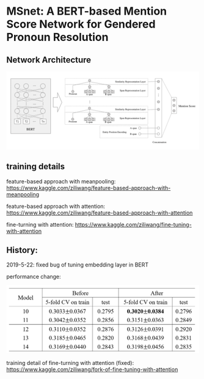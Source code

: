 # MSnet: A BERT-based Mention Score Network for Gendered Pronoun Resolution

## Network Architecture

![1558512911474](https://github.com/ziliwang/MSnet-for-Gendered-Pronoun-Resolution/blob/master/readme.assets/1558512911474.png)



## training details

feature-based approach with meanpooling: https://www.kaggle.com/ziliwang/feature-based-approach-with-meanpooling

feature-based approach with attention: https://www.kaggle.com/ziliwang/feature-based-approach-with-attention

fine-turning with attention: https://www.kaggle.com/ziliwang/fine-tuning-with-attention



## History:

2019-5-22: fixed bug of  tuning embedding layer in BERT



performance change:

![1558512763511](https://github.com/ziliwang/MSnet-for-Gendered-Pronoun-Resolution/blob/master/readme.assets/1558512763511.png)



training detail of fine-turning with attention (fixed): <https://www.kaggle.com/ziliwang/fork-of-fine-tuning-with-attention>
